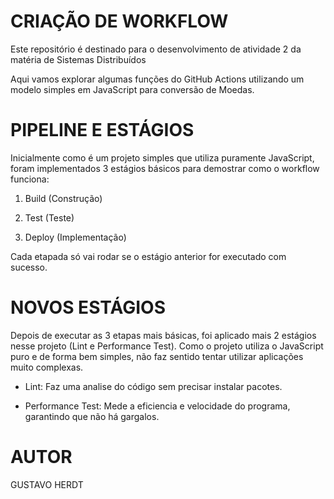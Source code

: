 # CRIAÇÃO DE WORKFLOW
Este repositório é destinado para o desenvolvimento de atividade 2 da matéria de Sistemas Distribuídos

Aqui vamos explorar algumas funções do GitHub Actions utilizando um modelo simples em JavaScript para conversão de Moedas.

# PIPELINE E ESTÁGIOS

Inicialmente como é um projeto simples que utiliza puramente JavaScript, foram implementados 3 estágios básicos para demostrar como o workflow funciona:

1. Build (Construção)

2. Test (Teste)

3. Deploy (Implementação)

Cada etapada só vai rodar se o estágio anterior for executado com sucesso.

# NOVOS ESTÁGIOS

Depois de executar as 3 etapas mais básicas, foi aplicado mais 2 estágios nesse projeto (Lint e Performance Test). Como o projeto utiliza o JavaScript puro e de forma bem simples, não faz sentido tentar utilizar aplicações muito complexas.

- Lint: Faz uma analise do código sem precisar instalar pacotes.

- Performance Test: Mede a eficiencia e velocidade do programa, garantindo que não há gargalos.

# AUTOR

GUSTAVO HERDT